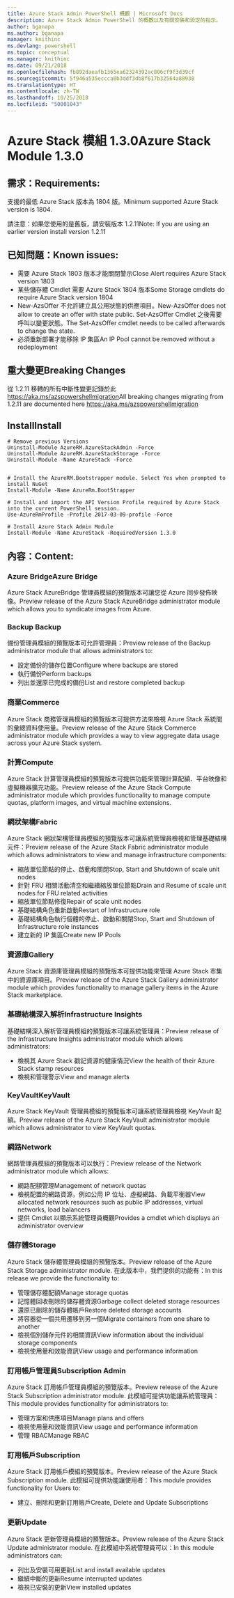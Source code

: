 ```yaml
---
title: Azure Stack Admin PowerShell 概觀 | Microsoft Docs
description: Azure Stack Admin PowerShell 的概觀以及有關安裝和設定的指示。
author: bganapa
ms.author: bganapa
manager: knithinc
ms.devlang: powershell
ms.topic: conceptual
ms.manager: knithinc
ms.date: 09/21/2018
ms.openlocfilehash: fb892daeafb1365ea62324392ac806cf9f3d39cf
ms.sourcegitcommit: 5f946a535eccca0b3ddf3db8f617b32564a88938
ms.translationtype: HT
ms.contentlocale: zh-TW
ms.lasthandoff: 10/25/2018
ms.locfileid: "50001043"
---
```

# <a name="azure-stack-module-130"></a><span data-ttu-id="5dab7-103">Azure Stack 模組 1.3.0</span><span class="sxs-lookup"><span data-stu-id="5dab7-103">Azure Stack Module 1.3.0</span></span>

## <a name="requirements"></a><span data-ttu-id="5dab7-104">需求：</span><span class="sxs-lookup"><span data-stu-id="5dab7-104">Requirements:</span></span>
<span data-ttu-id="5dab7-105">支援的最低 Azure Stack 版本為 1804 版。</span><span class="sxs-lookup"><span data-stu-id="5dab7-105">Minimum supported Azure Stack version is 1804.</span></span>

<span data-ttu-id="5dab7-106">請注意：如果您使用的是舊版，請安裝版本 1.2.11</span><span class="sxs-lookup"><span data-stu-id="5dab7-106">Note: If you are using an earlier version install version 1.2.11</span></span>

## <a name="known-issues"></a><span data-ttu-id="5dab7-107">已知問題：</span><span class="sxs-lookup"><span data-stu-id="5dab7-107">Known issues:</span></span>

- <span data-ttu-id="5dab7-108">需要 Azure Stack 1803 版本才能關閉警示</span><span class="sxs-lookup"><span data-stu-id="5dab7-108">Close Alert requires Azure Stack version 1803</span></span>
- <span data-ttu-id="5dab7-109">某些儲存體 Cmdlet 需要 Azure Stack 1804 版本</span><span class="sxs-lookup"><span data-stu-id="5dab7-109">Some Storage cmdlets do require Azure Stack version 1804</span></span>
- <span data-ttu-id="5dab7-110">New-AzsOffer 不允許建立具公用狀態的供應項目。</span><span class="sxs-lookup"><span data-stu-id="5dab7-110">New-AzsOffer does not allow to create an offer with state public.</span></span> <span data-ttu-id="5dab7-111">Set-AzsOffer Cmdlet 之後需要呼叫以變更狀態。</span><span class="sxs-lookup"><span data-stu-id="5dab7-111">The Set-AzsOffer cmdlet needs to be called afterwards to change the state.</span></span>
- <span data-ttu-id="5dab7-112">必須重新部署才能移除 IP 集區</span><span class="sxs-lookup"><span data-stu-id="5dab7-112">An IP Pool cannot be removed without a redeployment</span></span>

## <a name="breaking-changes"></a><span data-ttu-id="5dab7-113">重大變更</span><span class="sxs-lookup"><span data-stu-id="5dab7-113">Breaking Changes</span></span>
<span data-ttu-id="5dab7-114">從 1.2.11 移轉的所有中斷性變更記錄於此 https://aka.ms/azspowershellmigration</span><span class="sxs-lookup"><span data-stu-id="5dab7-114">All breaking changes migrating from 1.2.11 are documented here https://aka.ms/azspowershellmigration</span></span>

## <a name="install"></a><span data-ttu-id="5dab7-115">Install</span><span class="sxs-lookup"><span data-stu-id="5dab7-115">Install</span></span>
```
# Remove previous Versions
Uninstall-Module AzureRM.AzureStackAdmin -Force
Uninstall-Module AzureRM.AzureStackStorage -Force
Uninstall-Module -Name AzureStack -Force 


# Install the AzureRM.Bootstrapper module. Select Yes when prompted to install NuGet
Install-Module -Name AzureRm.BootStrapper

# Install and import the API Version Profile required by Azure Stack into the current PowerShell session.
Use-AzureRmProfile -Profile 2017-03-09-profile -Force

# Install Azure Stack Admin Module
Install-Module -Name AzureStack -RequiredVersion 1.3.0
```
## <a name="content"></a><span data-ttu-id="5dab7-116">內容：</span><span class="sxs-lookup"><span data-stu-id="5dab7-116">Content:</span></span>
### <a name="azure-bridge"></a><span data-ttu-id="5dab7-117">Azure Bridge</span><span class="sxs-lookup"><span data-stu-id="5dab7-117">Azure Bridge</span></span>
<span data-ttu-id="5dab7-118">Azure Stack AzureBridge 管理員模組的預覽版本可讓您從 Azure 同步發佈映像。</span><span class="sxs-lookup"><span data-stu-id="5dab7-118">Preview release of the Azure Stack AzureBridge administrator module which allows you to syndicate images from Azure.</span></span>

### <a name="backup"></a><span data-ttu-id="5dab7-119">Backup </span><span class="sxs-lookup"><span data-stu-id="5dab7-119">Backup</span></span>
<span data-ttu-id="5dab7-120">備份管理員模組的預覽版本可允許管理員：</span><span class="sxs-lookup"><span data-stu-id="5dab7-120">Preview release of the Backup administrator module that allows administrators to:</span></span>
- <span data-ttu-id="5dab7-121">設定備份的儲存位置</span><span class="sxs-lookup"><span data-stu-id="5dab7-121">Configure where backups are stored</span></span>
- <span data-ttu-id="5dab7-122">執行備份</span><span class="sxs-lookup"><span data-stu-id="5dab7-122">Perform backups</span></span>
- <span data-ttu-id="5dab7-123">列出並還原已完成的備份</span><span class="sxs-lookup"><span data-stu-id="5dab7-123">List and restore completed backup</span></span>

### <a name="commerce"></a><span data-ttu-id="5dab7-124">商業</span><span class="sxs-lookup"><span data-stu-id="5dab7-124">Commerce</span></span>
<span data-ttu-id="5dab7-125">Azure Stack 商務管理員模組的預覽版本可提供方法來檢視 Azure Stack 系統間的彙總資料使用量。</span><span class="sxs-lookup"><span data-stu-id="5dab7-125">Preview release of the Azure Stack Commerce administrator module which provides a way to view aggregate data usage across your Azure Stack system.</span></span>

### <a name="compute"></a><span data-ttu-id="5dab7-126">計算</span><span class="sxs-lookup"><span data-stu-id="5dab7-126">Compute</span></span>
<span data-ttu-id="5dab7-127">Azure Stack 計算管理員模組的預覽版本可提供功能來管理計算配額、平台映像和虛擬機器擴充功能。</span><span class="sxs-lookup"><span data-stu-id="5dab7-127">Preview release of the Azure Stack Compute administrator module which provides functionality to manage compute quotas, platform images, and virtual machine extensions.</span></span>

### <a name="fabric"></a><span data-ttu-id="5dab7-128">網狀架構</span><span class="sxs-lookup"><span data-stu-id="5dab7-128">Fabric</span></span>
<span data-ttu-id="5dab7-129">Azure Stack 網狀架構管理員模組的預覽版本可讓系統管理員檢視和管理基礎結構元件：</span><span class="sxs-lookup"><span data-stu-id="5dab7-129">Preview release of the Azure Stack Fabric administrator module which allows administrators to view and manage infrastructure components:</span></span>
- <span data-ttu-id="5dab7-130">縮放單位節點的停止、啟動和關閉</span><span class="sxs-lookup"><span data-stu-id="5dab7-130">Stop, Start and Shutdown of scale unit nodes</span></span>
- <span data-ttu-id="5dab7-131">針對 FRU 相關活動清空和繼續縮放單位節點</span><span class="sxs-lookup"><span data-stu-id="5dab7-131">Drain and Resume of scale unit nodes for FRU related activities</span></span>
- <span data-ttu-id="5dab7-132">縮放單位節點修復</span><span class="sxs-lookup"><span data-stu-id="5dab7-132">Repair of scale unit nodes</span></span>
- <span data-ttu-id="5dab7-133">基礎結構角色重新啟動</span><span class="sxs-lookup"><span data-stu-id="5dab7-133">Restart of Infrastructure role</span></span>
- <span data-ttu-id="5dab7-134">基礎結構角色執行個體的停止、啟動和關閉</span><span class="sxs-lookup"><span data-stu-id="5dab7-134">Stop, Start and Shutdown of Infrastructure role instances</span></span>
- <span data-ttu-id="5dab7-135">建立新的 IP 集區</span><span class="sxs-lookup"><span data-stu-id="5dab7-135">Create new IP Pools</span></span>


### <a name="gallery"></a><span data-ttu-id="5dab7-136">資源庫</span><span class="sxs-lookup"><span data-stu-id="5dab7-136">Gallery</span></span>
<span data-ttu-id="5dab7-137">Azure Stack 資源庫管理員模組的預覽版本可提供功能來管理 Azure Stack 市集中的資源庫項目。</span><span class="sxs-lookup"><span data-stu-id="5dab7-137">Preview release of the Azure Stack Gallery administrator module which provides functionality to manage gallery items in the Azure Stack marketplace.</span></span>

### <a name="infrastructure-insights"></a><span data-ttu-id="5dab7-138">基礎結構深入解析</span><span class="sxs-lookup"><span data-stu-id="5dab7-138">Infrastructure Insights</span></span>
<span data-ttu-id="5dab7-139">基礎結構深入解析管理員模組的預覽版本可讓系統管理員：</span><span class="sxs-lookup"><span data-stu-id="5dab7-139">Preview release of the Infrastructure Insights administrator module which allows administrators:</span></span>
- <span data-ttu-id="5dab7-140">檢視其 Azure Stack 戳記資源的健康情況</span><span class="sxs-lookup"><span data-stu-id="5dab7-140">View the health of their Azure Stack stamp resources</span></span>
- <span data-ttu-id="5dab7-141">檢視和管理警示</span><span class="sxs-lookup"><span data-stu-id="5dab7-141">View and manage alerts</span></span>

### <a name="keyvault"></a><span data-ttu-id="5dab7-142">KeyVault</span><span class="sxs-lookup"><span data-stu-id="5dab7-142">KeyVault</span></span>
<span data-ttu-id="5dab7-143">Azure Stack KeyVault 管理員模組的預覽版本可讓系統管理員檢視 KeyVault 配額。</span><span class="sxs-lookup"><span data-stu-id="5dab7-143">Preview release of the Azure Stack KeyVault administrator module which allows administrator to view KeyVault quotas.</span></span>

### <a name="network"></a><span data-ttu-id="5dab7-144">網路</span><span class="sxs-lookup"><span data-stu-id="5dab7-144">Network</span></span>
<span data-ttu-id="5dab7-145">網路管理員模組的預覽版本可以執行：</span><span class="sxs-lookup"><span data-stu-id="5dab7-145">Preview release of the Network administrator module which allows:</span></span>
- <span data-ttu-id="5dab7-146">網路配額管理</span><span class="sxs-lookup"><span data-stu-id="5dab7-146">Management of network quotas</span></span>
- <span data-ttu-id="5dab7-147">檢視配置的網路資源，例如公用 IP 位址、虛擬網路、負載平衡器</span><span class="sxs-lookup"><span data-stu-id="5dab7-147">View allocated network resources such as public IP addresses, virtual networks, load balancers</span></span>
- <span data-ttu-id="5dab7-148">提供 Cmdlet 以顯示系統管理員概觀</span><span class="sxs-lookup"><span data-stu-id="5dab7-148">Provides a cmdlet which displays an administrator overview</span></span>

### <a name="storage"></a><span data-ttu-id="5dab7-149">儲存體</span><span class="sxs-lookup"><span data-stu-id="5dab7-149">Storage</span></span>
<span data-ttu-id="5dab7-150">Azure Stack 儲存體管理員模組的預覽版本。</span><span class="sxs-lookup"><span data-stu-id="5dab7-150">Preview release of the Azure Stack Storage administrator module.</span></span>  <span data-ttu-id="5dab7-151">在此版本中，我們提供的功能有：</span><span class="sxs-lookup"><span data-stu-id="5dab7-151">In this release we provide the functionality to:</span></span>
- <span data-ttu-id="5dab7-152">管理儲存體配額</span><span class="sxs-lookup"><span data-stu-id="5dab7-152">Manage storage quotas</span></span>
- <span data-ttu-id="5dab7-153">記憶體回收刪除的儲存體資源</span><span class="sxs-lookup"><span data-stu-id="5dab7-153">Garbage collect deleted storage resources</span></span>
- <span data-ttu-id="5dab7-154">還原已刪除的儲存體帳戶</span><span class="sxs-lookup"><span data-stu-id="5dab7-154">Restore deleted storage accounts</span></span>
- <span data-ttu-id="5dab7-155">將容器從一個共用遷移到另一個</span><span class="sxs-lookup"><span data-stu-id="5dab7-155">Migrate containers from one share to another</span></span>
- <span data-ttu-id="5dab7-156">檢視個別儲存元件的相關資訊</span><span class="sxs-lookup"><span data-stu-id="5dab7-156">View information about the individual storage components</span></span>
- <span data-ttu-id="5dab7-157">檢視使用量和效能資訊</span><span class="sxs-lookup"><span data-stu-id="5dab7-157">View usage and performance information</span></span>

### <a name="subscription-admin"></a><span data-ttu-id="5dab7-158">訂用帳戶管理員</span><span class="sxs-lookup"><span data-stu-id="5dab7-158">Subscription Admin</span></span>
<span data-ttu-id="5dab7-159">Azure Stack 訂用帳戶管理員模組的預覽版本。</span><span class="sxs-lookup"><span data-stu-id="5dab7-159">Preview release of the Azure Stack Subscription administrator module.</span></span>  <span data-ttu-id="5dab7-160">此模組可提供功能讓系統管理員：</span><span class="sxs-lookup"><span data-stu-id="5dab7-160">This module provides functionality for administrators to:</span></span>
- <span data-ttu-id="5dab7-161">管理方案和供應項目</span><span class="sxs-lookup"><span data-stu-id="5dab7-161">Manage plans and offers</span></span>
- <span data-ttu-id="5dab7-162">檢視使用量和效能資訊</span><span class="sxs-lookup"><span data-stu-id="5dab7-162">View usage and performance information</span></span>
- <span data-ttu-id="5dab7-163">管理 RBAC</span><span class="sxs-lookup"><span data-stu-id="5dab7-163">Manage RBAC</span></span>

### <a name="subscription"></a><span data-ttu-id="5dab7-164">訂用帳戶</span><span class="sxs-lookup"><span data-stu-id="5dab7-164">Subscription</span></span>
<span data-ttu-id="5dab7-165">Azure Stack 訂用帳戶模組的預覽版本。</span><span class="sxs-lookup"><span data-stu-id="5dab7-165">Preview release of the Azure Stack Subscription module.</span></span>  <span data-ttu-id="5dab7-166">此模組可提供功能讓使用者：</span><span class="sxs-lookup"><span data-stu-id="5dab7-166">This module provides functionality for Users to:</span></span>
- <span data-ttu-id="5dab7-167">建立、刪除和更新訂用帳戶</span><span class="sxs-lookup"><span data-stu-id="5dab7-167">Create, Delete and Update Subscriptions</span></span>

### <a name="update"></a><span data-ttu-id="5dab7-168">更新</span><span class="sxs-lookup"><span data-stu-id="5dab7-168">Update</span></span>
<span data-ttu-id="5dab7-169">Azure Stack 更新管理員模組的預覽版本。</span><span class="sxs-lookup"><span data-stu-id="5dab7-169">Preview release of the Azure Stack Update administrator module.</span></span>  <span data-ttu-id="5dab7-170">在此模組中系統管理員可以：</span><span class="sxs-lookup"><span data-stu-id="5dab7-170">In this module administrators can:</span></span>
- <span data-ttu-id="5dab7-171">列出及安裝可用更新</span><span class="sxs-lookup"><span data-stu-id="5dab7-171">List and install available updates</span></span>
- <span data-ttu-id="5dab7-172">繼續中斷的更新</span><span class="sxs-lookup"><span data-stu-id="5dab7-172">Resume interrupted updates</span></span>
- <span data-ttu-id="5dab7-173">檢視已安裝的更新</span><span class="sxs-lookup"><span data-stu-id="5dab7-173">View installed updates</span></span>

